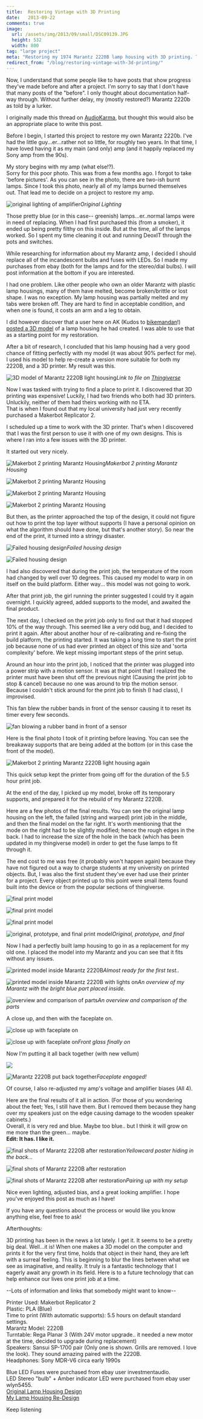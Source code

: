 ```yaml
---
title:  Restoring Vintage with 3D Printing
date:   2013-09-22
comments: true
image:
  url: /assets/img/2013/09/small/DSC09139.JPG
  height: 532
  width: 800
tag: "large project"
meta: "Restoring my 1974 Marantz 2220B lamp housing with 3D printing. The old lamp house was brittle and broke from the incandescent bulb heat. I now use LEDs."
redirect_from: "/blog/restoring-vintage-with-3d-printing/"
---
```


Now, I understand that some people like to have posts that show progress they've made before and after a project. I'm sorry to say that I don't have that many posts of the "before". I only thought about documentation half-way through. Without further delay, my (mostly restored?) Marantz 2220b as told by a lurker.

I originally made this thread on [AudioKarma](http://www.audiokarma.org/forums/showthread.php?p=7108861), but thought this would also be an appropriate place to write this post.

Before I begin, I started this project to restore my own Marantz 2220b. I've had the little guy...er...rather not so little, for roughly two years. In that time, I have loved having it as my main (and only) amp (and it happily replaced my Sony amp from the 90s).

My story begins with my amp (what else!?).  
Sorry for this poor photo. This was from a few months ago. I forgot to take 'before pictures'. As you can see in the photo, there are two-ish burnt lamps. Since I took this photo, nearly all of my lamps burned themselves out. That lead me to decide on a project to restore my amp.

![original lighting of amplifier](/assets/img/2013/09/small/bHhSN6f.jpg)*Original Lighting*

Those pretty blue (or in this case-- greenish) lamps...er..normal lamps were in need of replacing. When I had first purchased this (from a smoker), it ended up being pretty filthy on this inside. But at the time, all of the lamps worked. So I spent my time cleaning it out and running DeoxIT through the pots and switches.

While researching for information about my Marantz amp, I decided I should replace all of the incandescent bulbs and fuses with LEDs. So I made my purchases from ebay (both for the lamps and for the stereo/dial bulbs). I will post information at the bottom if you are interested.

I had one problem. Like other people who own an older Marantz with plastic lamp housings, many of them have melted, become broken/brittle or lost shape. I was no exception. My lamp housing was partially melted and my tabs were broken off. They are hard to find in acceptable condition, and when one is found, it costs an arm and a leg to obtain.

I did however discover that a user here on AK (Kudos to [bikemandan](http://www.audiokarma.org/forums/member.php?u=78937)!) [posted a 3D model](http://www.audiokarma.org/forums/showthread.php?t=467773) of a lamp housing he had created. I was able to use that as a starting point for my restoration.

After a bit of research, I concluded that his lamp housing had a very good chance of fitting perfectly with my model (it was about 90% perfect for me). I used his model to help re-create a version more suitable for both my 2220B, and a 3D printer. My result was this.

![3D model of  Marantz 2220B light housing](/assets/img/2013/09/small/2220B_Lamp_housing_edit_preview_featured.jpg)*Link to file on [Thingiverse](http://www.thingiverse.com/thing:150349)*

Now I was tasked with trying to find a place to print it. I discovered that 3D printing was expensive! Luckily, I had two friends who both had 3D printers. Unluckily, neither of them had theirs working with no ETA.  
That is when I found out that my local university had just very recently purchased a Makerbot Replicator 2\.

I scheduled up a time to work with the 3D printer. That's when I discovered that I was the first person to use it with one of my own designs. This is where I ran into a few issues with the 3D printer.

It started out very nicely.

![Makerbot 2 printing Marantz Housing](/assets/img/2013/09/small/IMG_0100.JPG)*Makerbot 2 printing Marantz Housing*

![Makerbot 2 printing Marantz Housing](/assets/img/2013/09/small/IMG_0103.JPG)

![Makerbot 2 printing Marantz Housing](/assets/img/2013/09/small/IMG_0107.JPG)

![Makerbot 2 printing Marantz Housing](/assets/img/2013/09/small/IMG_0106.JPG)

But then, as the printer approached the top of the design, it could not figure out how to print the top layer without supports (I have a personal opinion on what the algorithm should have done, but that's another story). So near the end of the print, it turned into a stringy disaster.

![Failed housing design](/assets/img/2013/09/small/IMG_0110.JPG)*Failed housing design*

![Failed housing design](/assets/img/2013/09/small/IMG_0108.JPG)

I had also discovered that during the print job, the temperature of the room had changed by well over 10 degrees. This caused my model to warp in on itself on the build platform. Either way... this model was not going to work.

After that print job, the girl running the printer suggested I could try it again overnight. I quickly agreed, added supports to the model, and awaited the final product.

The next day, I checked on the print job only to find out that it had stopped 10% of the way through. This seemed like a very odd bug, and I decided to print it again. After about another hour of re-calibrating and re-fixing the build platform, the printing started. It was taking a long time to start the print job because none of us had ever printed an object of this size and 'sorta complexity' before. We kept missing important steps of the print setup.

Around an hour into the print job, I noticed that the printer was plugged into a power strip with a motion sensor. It was at that point that I realized the printer must have been shut off the previous night (Causing the print job to stop & cancel) because no one was around to trip the motion sensor. Because I couldn't stick around for the print job to finish (I had class), I improvised.

This fan blew the rubber bands in front of the sensor causing it to reset its timer every few seconds.

![fan blowing a rubber band in front of a sensor](/assets/img/2013/09/small/2013-09-10%2012.04.14.jpg)

Here is the final photo I took of it printing before leaving. You can see the breakaway supports that are being added at the bottom (or in this case the front of the model).

![Makerbot 2  printing Marantz 2220B light housing again](/assets/img/2013/09/small/2013-09-10%2011.48.39.jpg)

This quick setup kept the printer from going off for the duration of the 5.5 hour print job.

At the end of the day, I picked up my model, broke off its temporary supports, and prepared it for the rebuild of my Marantz 2220B.

Here are a few photos of the final results. You can see the original lamp housing on the left, the failed (string and warped) print job in the middle, and then the final model on the far right. It's worth mentioning that the mode on the right had to be slightly modified; hence the rough edges in the back. I had to increase the size of the hole in the back (which has been updated in my thingiverse model) in order to get the fuse lamps to fit through it.

The end cost to me was free (it probably won't happen again) because they have not figured out a way to charge students at my university on printed objects. But, I was also the first student they've ever had use their printer for a project. Every object printed up to this point were small items found built into the device or from the popular sections of thingiverse.

![final print model](/assets/img/2013/09/small/DSC09132.JPG)

![final print model](/assets/img/2013/09/small/DSC09131.JPG)

![final print model](/assets/img/2013/09/small/DSC09130.JPG)

![original, prototype, and final print model](/assets/img/2013/09/small/DSC09129.JPG)*Original, prototype, and final*

Now I had a perfectly built lamp housing to go in as a replacement for my old one. I placed the model into my Marantz and you can see that it fits without any issues.

![printed model inside Marantz 2220B](/assets/img/2013/09/small/DSC09138.JPG)*Almost ready for the first test..*

![printed model inside Marantz 2220B with lights on](/assets/img/2013/09/small/DSC09137.JPG)*An overview of my Marantz with the bright blue part placed inside.*

![overview and comparison of parts](/assets/img/2013/09/small/DSC09139.JPG)*An overview and comparison of the parts*

A close up, and then with the faceplate on.

![close up with faceplate on](/assets/img/2013/09/small/DSC09140.JPG)

![close up with faceplate on](/assets/img/2013/09/small/DSC09141.JPG)*Front glass finally on*

Now I'm putting it all back together (with new vellum)

![](/assets/img/2013/09/small/DSC09144.JPG)

![Marantz 2220B put back together](/assets/img/2013/09/small/DSC09144.JPG)*Faceplate engaged!*

Of course, I also re-adjusted my amp's voltage and amplifier biases (All 4).

Here are the final results of it all in action. (For those of you wondering about the feet; Yes, I still have them. But I removed them because they hang over my speakers just on the edge causing damage to the wooden speaker cabinets.)  
Overall, it is very red and blue. Maybe too blue.. but I think it will grow on me more than the green... maybe.  
**Edit: It has. I like it.**

![final shots of Marantz 2220B after restoration](/assets/img/2013/09/small/DSC09158.JPG)*Yellowcard poster hiding in the back...*

![final shots of Marantz 2220B after restoration](/assets/img/2013/09/small/DSC09157.JPG)

![final shots of Marantz 2220B after restoration](/assets/img/2013/09/small/DSC09152.JPG)*Pairing up with my setup*

Nice even lighting, adjusted bias, and a great looking amplifier. I hope you've enjoyed this post as much as I have!

If you have any questions about the process or would like you know anything else, feel free to ask!

Afterthoughts:

3D printing has been in the news a lot lately. I get it. It seems to be a pretty big deal. Well...it is! When one makes a 3D model on the computer and prints it for the very first time, holds that object in their hand, they are left with a surreal feeling. This is beginning to blur the lines between what we see as imaginative, and reality. It truly is a fantastic technology that I eagerly await any growth in its field. Here is to a future technology that can help enhance our lives one print job at a time.

--Lots of information and links that somebody might want to know--

Printer Used: Makerbot Replicator 2  
Plastic: PLA (Blue)  
Time to print (With automatic supports): 5.5 hours on default standard settings.  
Marantz Model: 2220B  
Turntable: Rega Planar 3 (With 24V motor upgrade.. it needed a new motor at the time, decided to upgrade during replacement)  
Speakers: Sansui SP-1700 pair (Only one is shown. Grills are removed. I love the look). They sound amazing paired with the 2220B.  
Headphones: Sony MDR-V6 circa early 1990s

Blue LED Fuses were purchased from ebay user investmentaudio.  
LED Stereo "bulb" + Amber indicator LED were purchased from ebay user wlyn5455.  
[Original Lamp Housing Design](http://www.thingiverse.com/thing:30132)  
[My Lamp Housing Re-Design](http://www.thingiverse.com/thing:150349)

Keep listening
